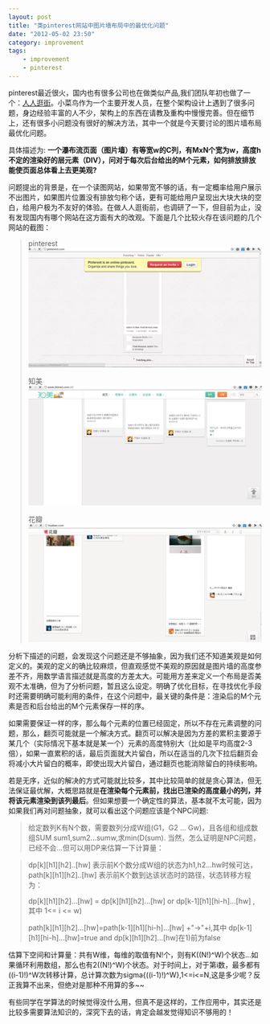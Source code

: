 ```yaml
---
layout: post
title: "类pinterest网站中图片墙布局中的最优化问题"
date: "2012-05-02 23:50"
category: improvement
tags:
    - improvement
    - pinterest
---
```

pinterest最近很火，国内也有很多公司也在做类似产品,我们团队年初也做了一个：[人人逛街](http://j.renren.com)。小菜鸟作为一个主要开发人员，在整个架构设计上遇到了很多问题，身边经验丰富的人不少，架构上的东西在请教及重构中慢慢完善。但在细节上，还有很多小问题没有很好的解决方法，其中一个就是今天要讨论的图片墙布局最优化问题。

具体描述为: **一个瀑布流页面（图片墙）有等宽w的C列，有MxN个宽为w，高度h不定的渲染好的层元素（DIV），问对于每次后台给出的M个元素，如何排放排放能使页面总体看上去更美观?**

问题提出的背景是，在一个读图网站，如果带宽不够的话，有一定概率给用户展示不出图片，如果图片位置没有排放匀称个话，更有可能给用户呈现出大块大块的空白，给用户极为不友好的体验。在做人人逛街前，也调研了一下，但目前为止，没有发现国内有哪个网站在这方面有大的改观。下面是几个比较火存在该问题的几个网站的截图：

> pinterest
>   ![pinterest](/images/ping.png)
>
> 知美
>   ![zhimei](/images/zhimei.png)
>
> 花瓣
>   ![huaban](/images/huaban.png)

分析下描述的问题，会发现这个问题还是不够抽象，因为我们还不知道美观是如何定义的。美观的定义的确比较麻烦，但直观感觉不美观的原因就是图片墙的高度参差不齐，用数学语言描述就是高度的方差太大。可能用方差来定义一个布局是否美观不太准确，但为了分析问题，暂且这么设定。明确了优化目标，在寻找优化手段时还需要明确可能利用的条件，在这个问题中，最关键的条件是：渲染后的M个元素是否和后台给出的M个元素保存一样的序。

如果需要保证一样的序，那么每个元素的位置已经固定，所以不存在元素调整的问题，那么，翻页可能就是一个解决方式。翻页可以解决是因为方差的累积主要源于某几个（实际情况下基本就是某一个）元素的高度特别大（比如是平均高度2-3倍），如果一直累积的话，最后页面就大片留白，所以在适当的几次下拉后翻页会将减小大片留白的概率，即使出现大片留白，通过翻页也能消除留白的持续影响。

若是无序，近似的解决的方式可能就比较多，其中比较简单的就是贪心算法，但无法保证最优解，大概思路就是**在渲染每个元素前，找出已渲染的高度最小的列，并将该元素渲染到该列最后**。但如果想要一个确定性的算法，基本就不太可能，因为如果我们再对问题抽象，就可以看出这个问题应该是个NPC问题:

> 给定数列K有N个数，需要数列分成W组(G1，G2 ... Gw)，且各组和组成数组SUM sum1,sum2...sumw,求min(D(sum).
> 当然，怎么证明是NPC问题，已经不会…但可以用DP来估算一下计算量：

> dp\[k]\[h1]\[h2]..\[hw] 表示前K个数分成W组的状态为h1,h2...hw时候可达，path\[k]\[h1]\[h2]..\[hw] 表示前K个数到达该状态时的路径，状态转移方程为：
>
>dp\[k]\[h1]\[h2]...\[hw] = dp\[k]\[h1]\[h2]...\[hw] or dp\[k-1]\[h1]\[hi-h]...\[hw] , 其中 1<= i <= w)
>
>path\[k]\[h1]\[h2]...\[hw]=path\[k-1]\[h1]\[hi-h]...\[hw] +"->"+i,其中 dp\[k-1]\[h1]\[hi-h]...\[hw]=true and dp\[k]\[h1]\[h2]...\[hw]在1)前为false


估算下空间和计算量：共有W维，每维的取值有N!个，则有K((N!)^W)个状态…如果循环利用数组，那么也有2((N!)^W)个状态。对于时间上，对于第i数，最多都有((i-1)!)^W次转移计算，总计算次数为sigma{((i-1)!)^W},1<=i<=N,这是多少呢？反正我算不出来，但绝对是那种不用算的多~~

有些同学在学算法的时候觉得没什么用，但真不是这样的，工作应用中，其实还是比较多需要算法知识的，深究下去的话，肯定会越发觉得知识不够用的！
